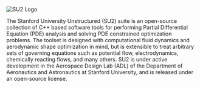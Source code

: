 ![SU2 Logo](http://su2.stanford.edu/images/layout/logoSU2_v3.3.png)

The Stanford University Unstructured (SU2) suite is an open-source collection of C++ based software tools for performing Partial Differential Equation (PDE) analysis and solving PDE constrained optimization problems. The toolset is designed with computational fluid dynamics and aerodynamic shape optimization in mind, but is extensible to treat arbitrary sets of governing equations such as potential flow, electrodynamics, chemically reacting flows, and many others. SU2 is under active development in the Aerospace Design Lab (ADL) of the Department of Aeronautics and Astronautics at Stanford University, and is released under an open-source license.